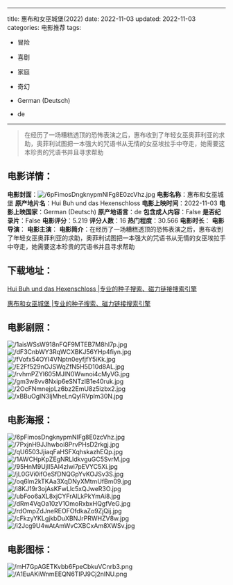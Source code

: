 
---
title: 惠布和女巫城堡(2022)
date: 2022-11-03
updated: 2022-11-03
categories: 电影推荐
tags:
- 冒险
- 喜剧
- 家庭
- 奇幻

- German (Deutsch)
- de
---


> 在经历了一场糟糕透顶的恐怖表演之后，惠布收到了年轻女巫奥菲利亚的求助，奥菲利试图把一本强大的咒语书从无情的女巫埃拉手中夺走，她需要这本珍贵的咒语书并且寻求帮助

## **电影详情**：

**电影封面**：<img src="https://image.tmdb.org/t/p/w200/6pFimosDngknypmNIFg8E0zcVhz.jpg" alt="/6pFimosDngknypmNIFg8E0zcVhz.jpg" title="/6pFimosDngknypmNIFg8E0zcVhz.jpg">
**电影名称**：惠布和女巫城堡
**原产地片名**：Hui Buh und das Hexenschloss
**电影上映时间**：2022-11-03
**电影上映国家**：German (Deutsch)
**原产地语言**：de
**包含成人内容**：False
**是否纪录片**：False
**电影评分**：5.219
**评分人数**：16
**热门程度**：30.566
**电影时长**：
**电影导演**：
**电影主演**：
**电影简介**：在经历了一场糟糕透顶的恐怖表演之后，惠布收到了年轻女巫奥菲利亚的求助，奥菲利试图把一本强大的咒语书从无情的女巫埃拉手中夺走，她需要这本珍贵的咒语书并且寻求帮助

## **下载地址**：
[Hui Buh und das Hexenschloss |专业的种子搜索、磁力链接搜索引擎](https://movie.amd794.com:2083/?search=Hui%20Buh%20und%20das%20Hexenschloss&ordering=&mode=match_phrase&page_size=10&page=1)

[惠布和女巫城堡 |专业的种子搜索、磁力链接搜索引擎](https://movie.amd794.com:2083/?search=%E6%83%A0%E5%B8%83%E5%92%8C%E5%A5%B3%E5%B7%AB%E5%9F%8E%E5%A0%A1&ordering=&mode=match_phrase&page_size=10&page=1)
 

## **电影剧照**：
<img src="https://image.tmdb.org/t/p/original/1aisWSsW918nFQF9MTEB7M8hI7p.jpg" alt="/1aisWSsW918nFQF9MTEB7M8hI7p.jpg" title="/1aisWSsW918nFQF9MTEB7M8hI7p.jpg"><img src="https://image.tmdb.org/t/p/original/dF3CnbWY3RqWCXBKJ56YHp4fiyn.jpg" alt="/dF3CnbWY3RqWCXBKJ56YHp4fiyn.jpg" title="/dF3CnbWY3RqWCXBKJ56YHp4fiyn.jpg"><img src="https://image.tmdb.org/t/p/original/fVofx54OYI4VNptn0eyfjfY5iKk.jpg" alt="/fVofx54OYI4VNptn0eyfjfY5iKk.jpg" title="/fVofx54OYI4VNptn0eyfjfY5iKk.jpg"><img src="https://image.tmdb.org/t/p/original/E2Ff529nOJSWqZfN5H5D10d8AL.jpg" alt="/E2Ff529nOJSWqZfN5H5D10d8AL.jpg" title="/E2Ff529nOJSWqZfN5H5D10d8AL.jpg"><img src="https://image.tmdb.org/t/p/original/rvhmPZYl605MJlN0Wwnoi4cMyVG.jpg" alt="/rvhmPZYl605MJlN0Wwnoi4cMyVG.jpg" title="/rvhmPZYl605MJlN0Wwnoi4cMyVG.jpg"><img src="https://image.tmdb.org/t/p/original/gm3w8vv8Nxip6eSNTzIB1e40ruk.jpg" alt="/gm3w8vv8Nxip6eSNTzIB1e40ruk.jpg" title="/gm3w8vv8Nxip6eSNTzIB1e40ruk.jpg"><img src="https://image.tmdb.org/t/p/original/2OcFNmnejpLz6bz2EmU8z5izbx2.jpg" alt="/2OcFNmnejpLz6bz2EmU8z5izbx2.jpg" title="/2OcFNmnejpLz6bz2EmU8z5izbx2.jpg"><img src="https://image.tmdb.org/t/p/original/xBBuOglN3ljMheLnQyIRVplm30N.jpg" alt="/xBBuOglN3ljMheLnQyIRVplm30N.jpg" title="/xBBuOglN3ljMheLnQyIRVplm30N.jpg">

## **电影海报**：
<img src="https://image.tmdb.org/t/p/original/6pFimosDngknypmNIFg8E0zcVhz.jpg" alt="/6pFimosDngknypmNIFg8E0zcVhz.jpg" title="/6pFimosDngknypmNIFg8E0zcVhz.jpg"><img src="https://image.tmdb.org/t/p/original/7PxjnH9JJhwboi8PrvPHsD2rkgj.jpg" alt="/7PxjnH9JJhwboi8PrvPHsD2rkgj.jpg" title="/7PxjnH9JJhwboi8PrvPHsD2rkgj.jpg"><img src="https://image.tmdb.org/t/p/original/qU6503JjiaqFaHSFXqhskazhEQp.jpg" alt="/qU6503JjiaqFaHSFXqhskazhEQp.jpg" title="/qU6503JjiaqFaHSFXqhskazhEQp.jpg"><img src="https://image.tmdb.org/t/p/original/1AWCHpKpZEgNRLldkvguGC5SvrM.jpg" alt="/1AWCHpKpZEgNRLldkvguGC5SvrM.jpg" title="/1AWCHpKpZEgNRLldkvguGC5SvrM.jpg"><img src="https://image.tmdb.org/t/p/original/95HnM9UjlI5AI4zlwi7pEVYC5Xi.jpg" alt="/95HnM9UjlI5AI4zlwi7pEVYC5Xi.jpg" title="/95HnM9UjlI5AI4zlwi7pEVYC5Xi.jpg"><img src="https://image.tmdb.org/t/p/original/jL0GVi0ifOeSfDNQGpYvKOJSv3S.jpg" alt="/jL0GVi0ifOeSfDNQGpYvKOJSv3S.jpg" title="/jL0GVi0ifOeSfDNQGpYvKOJSv3S.jpg"><img src="https://image.tmdb.org/t/p/original/oq6lm2kTKAa3XqDNyXMtmUfBm09.jpg" alt="/oq6lm2kTKAa3XqDNyXMtmUfBm09.jpg" title="/oq6lm2kTKAa3XqDNyXMtmUfBm09.jpg"><img src="https://image.tmdb.org/t/p/original/i8KJ19r3ojAsKFwLlc5xQJweR3O.jpg" alt="/i8KJ19r3ojAsKFwLlc5xQJweR3O.jpg" title="/i8KJ19r3ojAsKFwLlc5xQJweR3O.jpg"><img src="https://image.tmdb.org/t/p/original/ubFoo6aXL8xjCYFrAlLkPkYmAi8.jpg" alt="/ubFoo6aXL8xjCYFrAlLkPkYmAi8.jpg" title="/ubFoo6aXL8xjCYFrAlLkPkYmAi8.jpg"><img src="https://image.tmdb.org/t/p/original/dRm4VqOa10zV1OmoRxbxHQgfVeG.jpg" alt="/dRm4VqOa10zV1OmoRxbxHQgfVeG.jpg" title="/dRm4VqOa10zV1OmoRxbxHQgfVeG.jpg"><img src="https://image.tmdb.org/t/p/original/rdOmpZdJneREOFOfdkaZo9ZjQij.jpg" alt="/rdOmpZdJneREOFOfdkaZo9ZjQij.jpg" title="/rdOmpZdJneREOFOfdkaZo9ZjQij.jpg"><img src="https://image.tmdb.org/t/p/original/cFkzyYKLgjkbDuXBNJrPRWHZV8w.jpg" alt="/cFkzyYKLgjkbDuXBNJrPRWHZV8w.jpg" title="/cFkzyYKLgjkbDuXBNJrPRWHZV8w.jpg"><img src="https://image.tmdb.org/t/p/original/i2Jcg9U4wAtAmWvCXBCxAm8XWSv.jpg" alt="/i2Jcg9U4wAtAmWvCXBCxAm8XWSv.jpg" title="/i2Jcg9U4wAtAmWvCXBCxAm8XWSv.jpg">

## **电影图标**：
<img src="https://image.tmdb.org/t/p/original/mH7GpAGETKvbb6FpeCbkuVCnrb3.png" alt="/mH7GpAGETKvbb6FpeCbkuVCnrb3.png" title="/mH7GpAGETKvbb6FpeCbkuVCnrb3.png"><img src="https://image.tmdb.org/t/p/original/A1EuAKiWnmEEQN6TIPJ9Cj2nlNU.png" alt="/A1EuAKiWnmEEQN6TIPJ9Cj2nlNU.png" title="/A1EuAKiWnmEEQN6TIPJ9Cj2nlNU.png">
